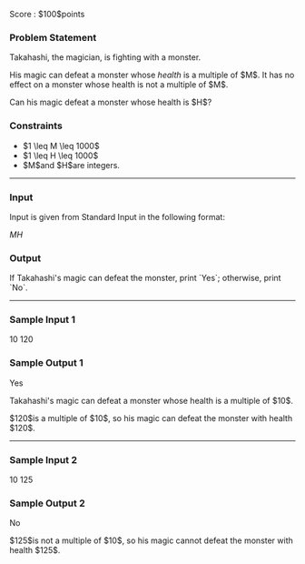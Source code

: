 
<div>

<span>

<span>

<p>
Score : $100$points
</p>

<div>

<section>

### **Problem Statement**

<p>
Takahashi, the magician, is fighting with a monster.
</p>

<p>
His magic can defeat a monster whose 
<em>
health
</em>
is a multiple of $M$. It has no effect on a monster whose health is not a multiple of $M$.
</p>

<p>
Can his magic defeat a monster whose health is $H$?
</p>

</section>

</div>

<div>

<section>

### **Constraints**

<ul>

<li>
$1 \leq M \leq 1000$
</li>

<li>
$1 \leq H \leq 1000$
</li>

<li>
$M$and $H$are integers.
</li>

</ul>

</section>

</div>

---

<div>

<div>

<section>

### **Input**

<p>
Input is given from Standard Input in the following format:
</p>

<div>

$M$$H$
</div>

</section>

</div>

<div>

<section>

### **Output**

<p>
If Takahashi's magic can defeat the monster, print `Yes`; otherwise, print `No`.
</p>

</section>

</div>

</div>

---

<div>

<section>

### **Sample Input 1**

<div>

10 120

</div>

</section>

</div>

<div>

<section>

### **Sample Output 1**

<div>

Yes

</div>

<p>
Takahashi's magic can defeat a monster whose health is a multiple of $10$.
</p>

<p>
$120$is a multiple of $10$, so his magic can defeat the monster with health $120$.
</p>

</section>

</div>

---

<div>

<section>

### **Sample Input 2**

<div>

10 125

</div>

</section>

</div>

<div>

<section>

### **Sample Output 2**

<div>

No

</div>

<p>
$125$is not a multiple of $10$, so his magic cannot defeat the monster with health $125$.
</p>

</section>

</div>

</span>

</span>

</div>
